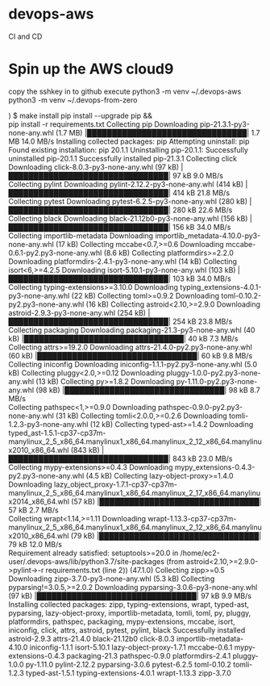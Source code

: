 # devops-aws
CI and CD
# Spin up the AWS cloud9 

copy the sshkey in to github
execute python3 -m venv ~/.devops-aws
python3 -m venv ~/.devops-from-zero


) $ make install
pip install --upgrade pip &&\
        pip install -r requirements.txt
Collecting pip
  Downloading pip-21.3.1-py3-none-any.whl (1.7 MB)
     |████████████████████████████████| 1.7 MB 14.0 MB/s 
Installing collected packages: pip
  Attempting uninstall: pip
    Found existing installation: pip 20.1.1
    Uninstalling pip-20.1.1:
      Successfully uninstalled pip-20.1.1
Successfully installed pip-21.3.1
Collecting click
  Downloading click-8.0.3-py3-none-any.whl (97 kB)
     |████████████████████████████████| 97 kB 9.0 MB/s             
Collecting pylint
  Downloading pylint-2.12.2-py3-none-any.whl (414 kB)
     |████████████████████████████████| 414 kB 21.8 MB/s            
Collecting pytest
  Downloading pytest-6.2.5-py3-none-any.whl (280 kB)
     |████████████████████████████████| 280 kB 22.6 MB/s            
Collecting black
  Downloading black-21.12b0-py3-none-any.whl (156 kB)
     |████████████████████████████████| 156 kB 34.0 MB/s            
Collecting importlib-metadata
  Downloading importlib_metadata-4.10.0-py3-none-any.whl (17 kB)
Collecting mccabe<0.7,>=0.6
  Downloading mccabe-0.6.1-py2.py3-none-any.whl (8.6 kB)
Collecting platformdirs>=2.2.0
  Downloading platformdirs-2.4.1-py3-none-any.whl (14 kB)
Collecting isort<6,>=4.2.5
  Downloading isort-5.10.1-py3-none-any.whl (103 kB)
     |████████████████████████████████| 103 kB 34.0 MB/s            
Collecting typing-extensions>=3.10.0
  Downloading typing_extensions-4.0.1-py3-none-any.whl (22 kB)
Collecting toml>=0.9.2
  Downloading toml-0.10.2-py2.py3-none-any.whl (16 kB)
Collecting astroid<2.10,>=2.9.0
  Downloading astroid-2.9.3-py3-none-any.whl (254 kB)
     |████████████████████████████████| 254 kB 23.8 MB/s            
Collecting packaging
  Downloading packaging-21.3-py3-none-any.whl (40 kB)
     |████████████████████████████████| 40 kB 7.3 MB/s             
Collecting attrs>=19.2.0
  Downloading attrs-21.4.0-py2.py3-none-any.whl (60 kB)
     |████████████████████████████████| 60 kB 9.8 MB/s             
Collecting iniconfig
  Downloading iniconfig-1.1.1-py2.py3-none-any.whl (5.0 kB)
Collecting pluggy<2.0,>=0.12
  Downloading pluggy-1.0.0-py2.py3-none-any.whl (13 kB)
Collecting py>=1.8.2
  Downloading py-1.11.0-py2.py3-none-any.whl (98 kB)
     |████████████████████████████████| 98 kB 8.7 MB/s             
Collecting pathspec<1,>=0.9.0
  Downloading pathspec-0.9.0-py2.py3-none-any.whl (31 kB)
Collecting tomli<2.0.0,>=0.2.6
  Downloading tomli-1.2.3-py3-none-any.whl (12 kB)
Collecting typed-ast>=1.4.2
  Downloading typed_ast-1.5.1-cp37-cp37m-manylinux_2_5_x86_64.manylinux1_x86_64.manylinux_2_12_x86_64.manylinux2010_x86_64.whl (843 kB)
     |████████████████████████████████| 843 kB 23.0 MB/s            
Collecting mypy-extensions>=0.4.3
  Downloading mypy_extensions-0.4.3-py2.py3-none-any.whl (4.5 kB)
Collecting lazy-object-proxy>=1.4.0
  Downloading lazy_object_proxy-1.7.1-cp37-cp37m-manylinux_2_5_x86_64.manylinux1_x86_64.manylinux_2_17_x86_64.manylinux2014_x86_64.whl (57 kB)
     |████████████████████████████████| 57 kB 2.7 MB/s             
Collecting wrapt<1.14,>=1.11
  Downloading wrapt-1.13.3-cp37-cp37m-manylinux_2_5_x86_64.manylinux1_x86_64.manylinux_2_12_x86_64.manylinux2010_x86_64.whl (79 kB)
     |████████████████████████████████| 79 kB 12.0 MB/s            
Requirement already satisfied: setuptools>=20.0 in /home/ec2-user/.devops-aws/lib/python3.7/site-packages (from astroid<2.10,>=2.9.0->pylint->-r requirements.txt (line 2)) (47.1.0)
Collecting zipp>=0.5
  Downloading zipp-3.7.0-py3-none-any.whl (5.3 kB)
Collecting pyparsing!=3.0.5,>=2.0.2
  Downloading pyparsing-3.0.6-py3-none-any.whl (97 kB)
     |████████████████████████████████| 97 kB 9.9 MB/s             
Installing collected packages: zipp, typing-extensions, wrapt, typed-ast, pyparsing, lazy-object-proxy, importlib-metadata, tomli, toml, py, pluggy, platformdirs, pathspec, packaging, mypy-extensions, mccabe, isort, iniconfig, click, attrs, astroid, pytest, pylint, black
Successfully installed astroid-2.9.3 attrs-21.4.0 black-21.12b0 click-8.0.3 importlib-metadata-4.10.0 iniconfig-1.1.1 isort-5.10.1 lazy-object-proxy-1.7.1 mccabe-0.6.1 mypy-extensions-0.4.3 packaging-21.3 pathspec-0.9.0 platformdirs-2.4.1 pluggy-1.0.0 py-1.11.0 pylint-2.12.2 pyparsing-3.0.6 pytest-6.2.5 toml-0.10.2 tomli-1.2.3 typed-ast-1.5.1 typing-extensions-4.0.1 wrapt-1.13.3 zipp-3.7.0
